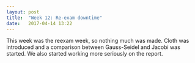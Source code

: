 ```yaml
---
layout: post
title:  "Week 12: Re-exam downtime"
date:   2017-04-14 13:22
---
```


This week was the reexam week, so nothing much was made. 
Cloth was introduced and a comparison between Gauss-Seidel and 
Jacobi was started. We also started working more seriously on the report.